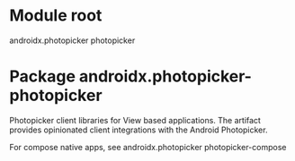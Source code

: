 # Module root

androidx.photopicker photopicker

# Package androidx.photopicker-photopicker

Photopicker client libraries for View based applications. The artifact provides
opinionated client integrations with the Android Photopicker.

For compose native apps, see androidx.photopicker photopicker-compose
